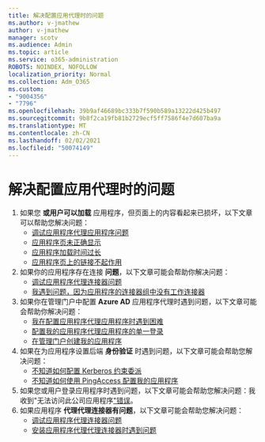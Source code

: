 ```yaml
---
title: 解决配置应用代理时的问题
ms.author: v-jmathew
author: v-jmathew
manager: scotv
ms.audience: Admin
ms.topic: article
ms.service: o365-administration
ROBOTS: NOINDEX, NOFOLLOW
localization_priority: Normal
ms.collection: Adm_O365
ms.custom:
- "9004356"
- "7796"
ms.openlocfilehash: 39b9af46689bc333b7f590b589a13222d425b497
ms.sourcegitcommit: 9b8f2ca19fb81b2729ecf5ff7586f4e7d607ba9a
ms.translationtype: MT
ms.contentlocale: zh-CN
ms.lasthandoff: 02/02/2021
ms.locfileid: "50074149"
---
```

# <a name="resolve-problems-when-configuring-the-app-proxy"></a>解决配置应用代理时的问题

1. 如果您 **或用户可以加载** 应用程序，但页面上的内容看起来已损坏，以下文章可以帮助您解决问题：
    - [调试应用程序代理应用程序问题](https://docs.microsoft.com/azure/active-directory/manage-apps/application-proxy-debug-apps)
    - [应用程序页未正确显示](https://docs.microsoft.com/azure/active-directory/application-proxy-page-appearance-broken-problem)
    - [应用程序加载时间过长](https://docs.microsoft.com/azure/active-directory/application-proxy-page-load-speed-problem)
    - [应用程序页上的链接不起作用](https://docs.microsoft.com/azure/active-directory/application-proxy-page-links-broken-problem)
2. 如果你的应用程序存在连接 **问题**，以下文章可能会帮助你解决问题：
    - [调试应用程序代理连接器问题](https://docs.microsoft.com/azure/active-directory/manage-apps/application-proxy-debug-connectors)
    - [我遇到问题，因为应用程序的连接器组中没有工作连接器](https://docs.microsoft.com/azure/active-directory/application-proxy-connectivity-no-working-connector)
3. 如果你在管理门户中配置 **Azure AD** 应用程序代理时遇到问题，以下文章可能会帮助你解决问题：
    - [我在配置应用程序代理应用程序时遇到困难](https://docs.microsoft.com/azure/active-directory/application-proxy-config-how-to)
    - [配置我的应用程序代理应用程序的单一登录](https://docs.microsoft.com/azure/active-directory/application-proxy-config-sso-how-to)
    - [在管理门户创建我的应用程序](https://docs.microsoft.com/azure/active-directory/application-proxy-config-problem)
4. 如果在为应用程序设置后端 **身份验证** 时遇到问题，以下文章可能会帮助您解决问题：
    - [不知道如何配置 Kerberos 约束委派](https://docs.microsoft.com/azure/active-directory/application-proxy-back-end-kerberos-constrained-delegation-how-to)
    - [不知道如何使用 PingAccess 配置我的应用程序](https://docs.microsoft.com/azure/active-directory/application-proxy-back-end-ping-access-how-to)
5. 如果您或用户登录应用程序时遇到问题，以下文章可能会帮助您解决问题：我收到"无法访问此公司应用程序["错误](https://docs.microsoft.com/azure/active-directory/application-proxy-sign-in-bad-gateway-timeout-error)。
6. 如果应用程序 **代理代理连接器有问题**，以下文章可能会帮助您解决问题：
    - [调试应用程序代理连接器问题](https://docs.microsoft.com/azure/active-directory/manage-apps/application-proxy-debug-connectors)
    - [安装应用程序代理代理连接器时遇到问题](https://docs.microsoft.com/azure/active-directory/application-proxy-connector-installation-problem)
